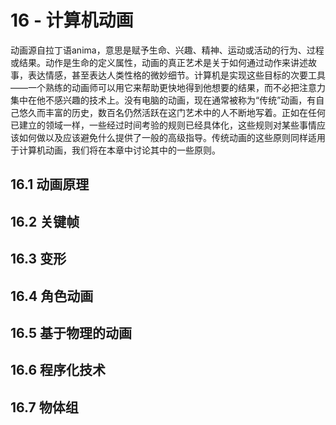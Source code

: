 # 16 - 计算机动画
动画源自拉丁语anima，意思是赋予生命、兴趣、精神、运动或活动的行为、过程或结果。动作是生命的定义属性，动画的真正艺术是关于如何通过动作来讲述故事，表达情感，甚至表达人类性格的微妙细节。计算机是实现这些目标的次要工具——一个熟练的动画师可以用它来帮助更快地得到他想要的结果，而不必把注意力集中在他不感兴趣的技术上。没有电脑的动画，现在通常被称为“传统”动画，有自己悠久而丰富的历史，数百名仍然活跃在这门艺术中的人不断地写着。正如在任何已建立的领域一样，一些经过时间考验的规则已经具体化，这些规则对某些事情应该如何做以及应该避免什么提供了一般的高级指导。传统动画的这些原则同样适用于计算机动画，我们将在本章中讨论其中的一些原则。

## 16.1 动画原理
## 16.2 关键帧
## 16.3 变形
## 16.4 角色动画
## 16.5 基于物理的动画
## 16.6 程序化技术
## 16.7 物体组